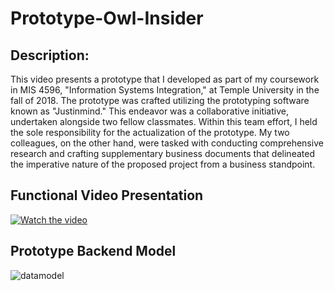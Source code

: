 # Prototype-Owl-Insider

## Description: 
This video presents a prototype that I developed as part of my coursework in MIS 4596, "Information Systems Integration," at Temple University in the fall of 2018. The prototype was crafted utilizing the prototyping software known as "Justinmind." This endeavor was a collaborative initiative, undertaken alongside two fellow classmates. Within this team effort, I held the sole responsibility for the actualization of the prototype. My two colleagues, on the other hand, were tasked with conducting comprehensive research and crafting supplementary business documents that delineated the imperative nature of the proposed project from a business standpoint.

## Functional Video Presentation
[![Watch the video](https://img.youtube.com/vi/1FUjzVgjYqM/0.jpg)](https://youtu.be/1FUjzVgjYqM)

## Prototype Backend Model
![datamodel](https://github.com/Vuitton-Toine/Prototype-Owl-Insider/assets/81653524/76de9e9a-c770-4ca0-aa57-e3abc2f46c76)
